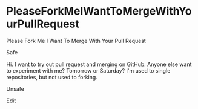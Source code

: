# PleaseForkMeIWantToMergeWithYourPullRequest
Please Fork Me I Want To Merge With Your Pull Request

Safe

Hi. I want to try out pull request and merging on GitHub. Anyone else want to experiment with me? Tomorrow or Saturday? I'm used to single repositories, but not used to forking.

Unsafe

Edit
